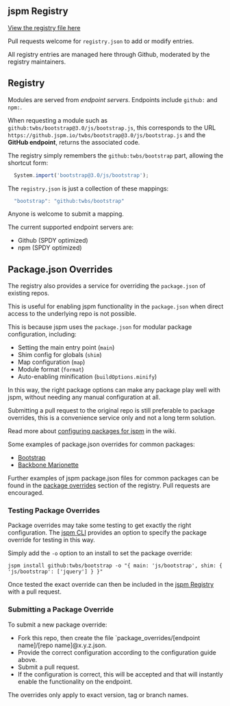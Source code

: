 jspm Registry
---

[View the registry file here](https://github.com/jspm/registry/blob/master/registry.json)

Pull requests welcome for `registry.json` to add or modify entries.

All registry entries are managed here through Github, moderated by the registry maintainers.

Registry
---

Modules are served from _endpoint servers_. Endpoints include `github:` and `npm:`.

When requesting a module such as `github:twbs/bootstrap@3.0/js/bootstrap.js`, this corresponds to the URL 
`https://github.jspm.io/twbs/bootstrap@3.0/js/bootstrap.js` and the **GitHub endpoint**, returns the associated code.

The registry simply remembers the `github:twbs/bootstrap` part, allowing the shortcut form:

```javascript
  System.import('bootstrap@3.0/js/bootstrap');
```

The `registry.json` is just a collection of these mappings:

```javascript
  "bootstrap": "github:twbs/bootstrap"
```

Anyone is welcome to submit a mapping.

The current supported endpoint servers are:

* Github (SPDY optimized)
* npm (SPDY optimized)

Package.json Overrides
---

The registry also provides a service for overriding the `package.json` of existing repos.

This is useful for enabling jspm functionality in the `package.json` when direct access to the underlying repo is not possible.

This is because jspm uses the `package.json` for modular package configuration, including:

* Setting the main entry point (`main`)
* Shim config for globals (`shim`)
* Map configuration (`map`)
* Module format (`format`)
* Auto-enabling minification (`buildOptions.minify`)

In this way, the right package options can make any package play well with jspm, without needing any manual configuration at all.

Submitting a pull request to the original repo is still preferable to package overrides, this is a convenience service only and not a long term solution.

Read more about [configuring packages for jspm](https://github.com/jspm/registry/wiki/Configuring-Packages-for-jspm) in the wiki.

Some examples of package.json overrides for common packages:
* [Bootstrap](https://github.com/jspm/registry/blob/master/package-overrides/github/twbs/bootstrap%403.0.2.json)
* [Backbone Marionette](https://github.com/jspm/registry/blob/master/package-overrides/github/marionettejs/backbone.marionette%401.2.2.json)

Further examples of jspm package.json files for common packages can be found in the [package overrides](https://github.com/jspm/registry/tree/master/package-overrides) section of the registry. Pull requests are encouraged.

### Testing Package Overrides

Package overrides may take some testing to get exactly the right configuration. The [jspm CLI](https://github.com/jspm/jspm-cli) provides an option to specify the package override for testing in this way.

Simply add the `-o` option to an install to set the package override:

```
jspm install github:twbs/bootstrap -o "{ main: 'js/bootstrap', shim: { 'js/bootstrap': ['jquery'] } }"
```

Once tested the exact override can then be included in the [jspm Registry](https://github.com/jspm/registry) with a pull request.

### Submitting a Package Override

To submit a new package override:

* Fork this repo, then create the file `package_overrides/[endpoint name]/[repo name]@x.y.z.json.
* Provide the correct configuration according to the configuration guide above.
* Submit a pull request.
* If the configuration is correct, this will be accepted and that will instantly enable the functionality on the endpoint.

The overrides only apply to exact version, tag or branch names.




